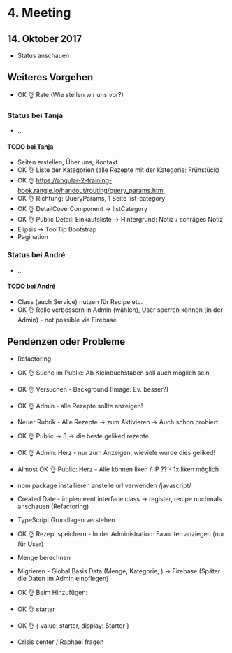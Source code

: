 # 4. Meeting

## 14. Oktober 2017

- Status anschauen

## Weiteres Vorgehen

- OK 👌 Rate (Wie stellen wir uns vor?)

### Status bei Tanja

- ...

#### TODO bei Tanja

- Seiten erstellen, Über uns, Kontakt
- OK 👌 Liste der Kategorien (alle Rezepte mit der Kategorie: Frühstück)
- OK 👌 https://angular-2-training-book.rangle.io/handout/routing/query_params.html
- OK 👌 Richtung: QueryParams, 1 Seite list-category
- OK 👌 DetailCoverComponent -> listCategory
- OK 👌 Public Detail: Einkaufsliste -> Hintergrund: Notiz / schräges Notiz
- Elipsis -> ToolTip Bootstrap
- Pagination

### Status bei André

- ...

#### TODO bei André

- Class (auch Service) nutzen für Recipe etc.
- OK 👌 Rolle verbessern in Admin (wählen), User sperren können (in der Admin) - not possible via Firebase

## Pendenzen oder Probleme

- Refactoring

- OK 👌 Suche im Public: Ab Kleinbuchstaben soll auch möglich sein
- OK 👌 Versuchen - Background (Image: Ev. besser?)
- OK 👌 Admin - alle Rezepte sollte anzeigen!
- Neuer Rubrik - Alle Rezepte -> zum Aktivieren -> Auch schon probiert
- OK 👌 Public -> 3 -> die beste geliked rezepte
- OK 👌 Admin: Herz - nur zum Anzeigen, wieviele wurde dies geliked!
- Almost OK 👌 Public: Herz - Alle können liken / IP ?? - 1x liken möglich

- npm package installieren anstelle url verwenden /javascript/

- Created Date - implemeent interface class -> register, recipe nochmals anschauen (Refactoring)

- TypeScript Grundlagen verstehen

- OK 👌 Rezept speichern - In der Administration: Favoriten anziegen (nur für User)
- Menge berechnen
- Migrieren - Global Basis Data (Menge, Kategorie, ) -> Firebase (Später die Daten im Admin einpflegen)

- OK 👌 Beim Hinzufügen:

- OK 👌 starter

- OK 👌 {
    value: starter,
    display: Starter
  }

- Crisis center / Raphael fragen
